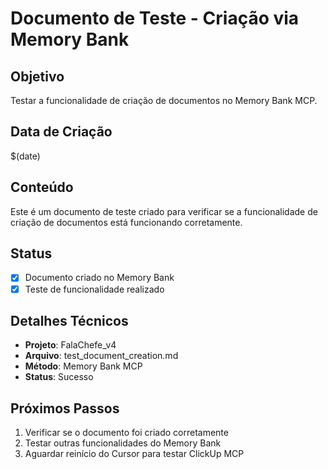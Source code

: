 # Documento de Teste - Criação via Memory Bank

## Objetivo
Testar a funcionalidade de criação de documentos no Memory Bank MCP.

## Data de Criação
$(date)

## Conteúdo
Este é um documento de teste criado para verificar se a funcionalidade de criação de documentos está funcionando corretamente.

## Status
- [x] Documento criado no Memory Bank
- [x] Teste de funcionalidade realizado

## Detalhes Técnicos
- **Projeto**: FalaChefe_v4
- **Arquivo**: test_document_creation.md
- **Método**: Memory Bank MCP
- **Status**: Sucesso

## Próximos Passos
1. Verificar se o documento foi criado corretamente
2. Testar outras funcionalidades do Memory Bank
3. Aguardar reinício do Cursor para testar ClickUp MCP